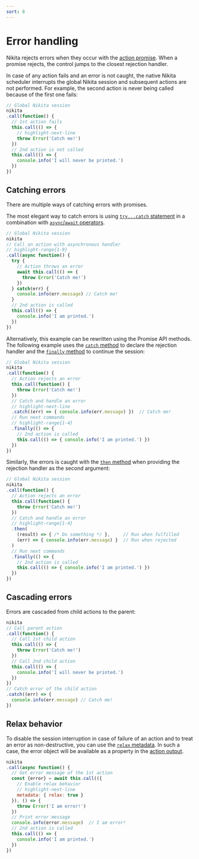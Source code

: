 ```yaml
---
sort: 8
---
```


# Error handling

Nikita rejects errors when they occur with the [action promise](/current/usages/promise). When a promise rejects, the control jumps to the closest rejection handler.

In case of any action fails and an error is not caught, the native Nikita scheduler interrupts the global Nikita session and subsequent actions are not performed. For example, the second action is never being called because of the first one fails:

```js
// Global Nikita session
nikita
.call(function() {
  // 1st action fails
  this.call(() => {
    // highlight-next-line
    throw Error('Catch me!')
  })
  // 2nd action is not called
  this.call(() => {
    console.info('I will never be printed.')
  })
})
```

## Catching errors

There are multiple ways of catching errors with promises. 

The most elegant way to catch errors is using [`try...catch` statement](https://nodejs.org/en/knowledge/errors/what-is-try-catch/) in a combination with [`async`/`await` operators](https://nodejs.dev/learn/modern-asynchronous-javascript-with-async-and-await).

```js
// Global Nikita session
nikita
// Call an action with asynchronous handler
// highlight-range{1-9}
.call(async function() {
  try {
    // Action throws an error
    await this.call(() => {
      throw Error('Catch me!')
    })
  } catch(err) {
    console.info(err.message) // Catch me!
  }
  // 2nd action is called
  this.call(() => {
    console.info('I am printed.')
  })
})
```

Alternatively, this example can be rewritten using the Promise API methods. The following example uses the [`catch` method](https://developer.mozilla.org/en-US/docs/Web/JavaScript/Reference/Global_Objects/Promise/catch) to declare the rejection handler and the [`finally` method](https://developer.mozilla.org/en-US/docs/Web/JavaScript/Reference/Global_Objects/Promise/finally) to continue the session:

```js
// Global Nikita session
nikita
.call(function() {
  // Action rejects an error
  this.call(function() {
    throw Error('Catch me!')
  })
  // Catch and handle an error
  // highlight-next-line
  .catch((err) => { console.info(err.message) })  // Catch me! 
  // Run next commands
  // highlight-range{1-4}
  .finally(() => {
    // 2nd action is called
    this.call(() => { console.info('I am printed.') })
  })
})
```

Similarly, the errors is caught with the [`then` method](https://developer.mozilla.org/en-US/docs/Web/JavaScript/Reference/Global_Objects/Promise/then) when providing the rejection handler as the second argument:

```js
// Global Nikita session
nikita
.call(function() {
  // Action rejects an error
  this.call(function() {
    throw Error('Catch me!')
  })
  // Catch and handle an error
  // highlight-range{1-4}
  .then(
    (result) => { /* Do something */ },     // Run when fulfilled
    (err) => { console.info(err.message) }  // Run when rejected 
  )
  // Run next commands
  .finally(() => {
    // 2nd action is called
    this.call(() => { console.info('I am printed.') })
  })
})
```

## Cascading errors

Errors are cascaded from child actions to the parent:

```js
nikita
// Call parent action
.call(function() {
  // Call 1st child action
  this.call(() => {
    throw Error('Catch me!')
  })
  // Call 2nd child action
  this.call(() => {
    console.info('I will never be printed.')
  })
})
// Catch error of the child action
.catch((err) => {
  console.info(err.message) // Catch me!
})
```

## Relax behavior

To disable the session interruption in case of failure of an action and to treat an error as non-destructive, you can use the [`relax` metadata](/current/metadata/relax). In such a case, the error object will be available as a property in the [action output](/current/action/output). 

```js
nikita
.call(async function() {
  // Get error message of the 1st action
  const {error} = await this.call(({
    // Enable relax behavior
    // highlight-next-line
    metadata: { relax: true }
  }), () => {
    throw Error('I am error!')
  })
  // Print error message
  console.info(error.message)  // I am error!
  // 2nd action is called
  this.call(() => {
    console.info('I am printed.')
  })
})
```
